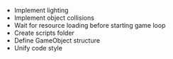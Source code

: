 - Implement lighting
- Implement object collisions
- Wait for resource loading before starting game loop
- Create scripts folder
- Define GameObject structure
- Unify code style